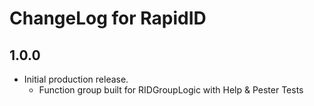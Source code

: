 # ChangeLog for RapidID

## 1.0.0
+ Initial production release.
    + Function group built for RIDGroupLogic with Help & Pester Tests
